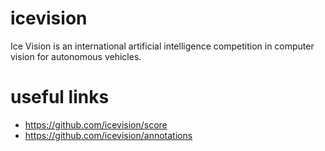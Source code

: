 # icevision
Ice Vision is an international artificial intelligence competition in computer vision for autonomous vehicles. 
# useful links
- https://github.com/icevision/score
- https://github.com/icevision/annotations
